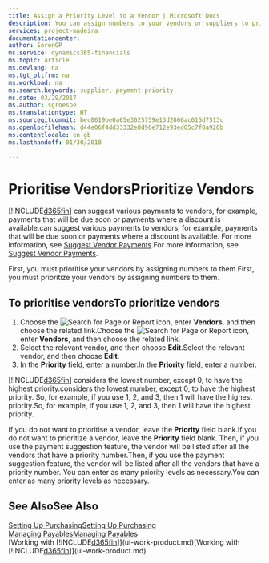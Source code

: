 ```yaml
---
title: Assign a Priority Level to a Vendor | Microsoft Docs
description: You can assign numbers to your vendors or suppliers to prioritise them and facilitate payment suggestions in Finance and Operations, Business edition.
services: project-madeira
documentationcenter: 
author: SorenGP
ms.service: dynamics365-financials
ms.topic: article
ms.devlang: na
ms.tgt_pltfrm: na
ms.workload: na
ms.search.keywords: supplier, payment priority
ms.date: 03/29/2017
ms.author: sgroespe
ms.translationtype: HT
ms.sourcegitcommit: bec0619be0a65e3625759e13d2866ac615d7513c
ms.openlocfilehash: d44e06f4dd33332e8d96e712e93ed05c7f0a920b
ms.contentlocale: en-gb
ms.lasthandoff: 01/30/2018

---
```

# <a name="prioritize-vendors"></a><span data-ttu-id="d565a-103">Prioritise Vendors</span><span class="sxs-lookup"><span data-stu-id="d565a-103">Prioritize Vendors</span></span>
[!INCLUDE[d365fin](includes/d365fin_md.md)] <span data-ttu-id="d565a-104"> can suggest various payments to vendors, for example, payments that will be due soon or payments where a discount is available.</span><span class="sxs-lookup"><span data-stu-id="d565a-104">can suggest various payments to vendors, for example, payments that will be due soon or payments where a discount is available.</span></span> <span data-ttu-id="d565a-105">For more information, see [Suggest Vendor Payments](payables-how-suggest-vendor-payments.md).</span><span class="sxs-lookup"><span data-stu-id="d565a-105">For more information, see [Suggest Vendor Payments](payables-how-suggest-vendor-payments.md).</span></span>

<span data-ttu-id="d565a-106">First, you must prioritise your vendors by assigning numbers to them.</span><span class="sxs-lookup"><span data-stu-id="d565a-106">First, you must prioritize your vendors by assigning numbers to them.</span></span>

## <a name="to-prioritize-vendors"></a><span data-ttu-id="d565a-107">To prioritise vendors</span><span class="sxs-lookup"><span data-stu-id="d565a-107">To prioritize vendors</span></span>
1. <span data-ttu-id="d565a-108">Choose the ![Search for Page or Report](media/ui-search/search_small.png "Search for Page or Report icon") icon, enter **Vendors**, and then choose the related link.</span><span class="sxs-lookup"><span data-stu-id="d565a-108">Choose the ![Search for Page or Report](media/ui-search/search_small.png "Search for Page or Report icon") icon, enter **Vendors**, and then choose the related link.</span></span>
2. <span data-ttu-id="d565a-109">Select the relevant vendor, and then choose **Edit**.</span><span class="sxs-lookup"><span data-stu-id="d565a-109">Select the relevant vendor, and then choose **Edit**.</span></span>
3. <span data-ttu-id="d565a-110">In the **Priority** field, enter a number.</span><span class="sxs-lookup"><span data-stu-id="d565a-110">In the **Priority** field, enter a number.</span></span>

[!INCLUDE[d365fin](includes/d365fin_md.md)] <span data-ttu-id="d565a-111"> considers the lowest number, except 0, to have the highest priority.</span><span class="sxs-lookup"><span data-stu-id="d565a-111">considers the lowest number, except 0, to have the highest priority.</span></span> <span data-ttu-id="d565a-112">So, for example, if you use 1, 2, and 3, then 1 will have the highest priority.</span><span class="sxs-lookup"><span data-stu-id="d565a-112">So, for example, if you use 1, 2, and 3, then 1 will have the highest priority.</span></span>

<span data-ttu-id="d565a-113">If you do not want to prioritise a vendor, leave the **Priority** field blank.</span><span class="sxs-lookup"><span data-stu-id="d565a-113">If you do not want to prioritize a vendor, leave the **Priority** field blank.</span></span> <span data-ttu-id="d565a-114">Then, if you use the payment suggestion feature, the vendor will be listed after all the vendors that have a priority number.</span><span class="sxs-lookup"><span data-stu-id="d565a-114">Then, if you use the payment suggestion feature, the vendor will be listed after all the vendors that have a priority number.</span></span> <span data-ttu-id="d565a-115">You can enter as many priority levels as necessary.</span><span class="sxs-lookup"><span data-stu-id="d565a-115">You can enter as many priority levels as necessary.</span></span>

## <a name="see-also"></a><span data-ttu-id="d565a-116">See Also</span><span class="sxs-lookup"><span data-stu-id="d565a-116">See Also</span></span>
[<span data-ttu-id="d565a-117">Setting Up Purchasing</span><span class="sxs-lookup"><span data-stu-id="d565a-117">Setting Up Purchasing</span></span>](purchasing-setup-purchasing.md)  
[<span data-ttu-id="d565a-118">Managing Payables</span><span class="sxs-lookup"><span data-stu-id="d565a-118">Managing Payables</span></span>](payables-manage-payables.md)  
<span data-ttu-id="d565a-119">[Working with [!INCLUDE[d365fin](includes/d365fin_md.md)]](ui-work-product.md)</span><span class="sxs-lookup"><span data-stu-id="d565a-119">[Working with [!INCLUDE[d365fin](includes/d365fin_md.md)]](ui-work-product.md)</span></span>

